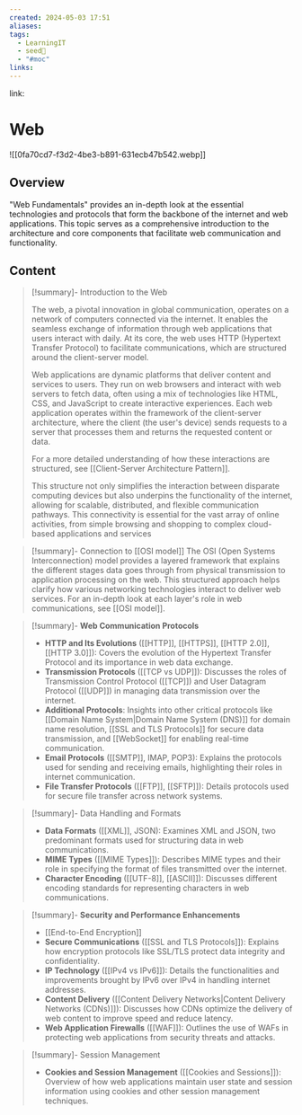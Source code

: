 ```yaml
---
created: 2024-05-03 17:51
aliases: 
tags:
  - LearningIT
  - seed🌱
  - "#moc"
links:
---
```


link:

# Web

![[0fa70cd7-f3d2-4be3-b891-631ecb47b542.webp]]

## Overview

"Web Fundamentals" provides an in-depth look at the essential technologies and protocols that form the backbone of the internet and web applications. This topic serves as a comprehensive introduction to the architecture and core components that facilitate web communication and functionality.

## Content


> [!summary]- Introduction to the Web
> 
> The web, a pivotal innovation in global communication, operates on a network of computers connected via the internet. It enables the seamless exchange of information through web applications that users interact with daily. At its core, the web uses HTTP (Hypertext Transfer Protocol) to facilitate communications, which are structured around the client-server model.
> 
> Web applications are dynamic platforms that deliver content and services to users. They run on web browsers and interact with web servers to fetch data, often using a mix of technologies like HTML, CSS, and JavaScript to create interactive experiences. Each web application operates within the framework of the client-server architecture, where the client (the user's device) sends requests to a server that processes them and returns the requested content or data.
> 
> For a more detailed understanding of how these interactions are structured, see [[Client-Server Architecture Pattern]].
> 
> This structure not only simplifies the interaction between disparate computing devices but also underpins the functionality of the internet, allowing for scalable, distributed, and flexible communication pathways. This connectivity is essential for the vast array of online activities, from simple browsing and shopping to complex cloud-based applications and services


> [!summary]- Connection to [[OSI model]]
> The OSI (Open Systems Interconnection) model provides a layered framework that explains the different stages data goes through from physical transmission to application processing on the web. This structured approach helps clarify how various networking technologies interact to deliver web services. For an in-depth look at each layer's role in web communications, see [[OSI model]].


>[!summary]- **Web Communication Protocols**
>
>- **HTTP and Its Evolutions** ([[HTTP]], [[HTTPS]], [[HTTP 2.0]], [[HTTP 3.0]]): Covers the evolution of the Hypertext Transfer Protocol and its importance in web data exchange.
>- **Transmission Protocols** ([[TCP vs UDP]]): Discusses the roles of Transmission Control Protocol ([[TCP]]) and User Datagram Protocol ([[UDP]]) in managing data transmission over the internet.
>- **Additional Protocols**: Insights into other critical protocols like [[Domain Name System|Domain Name System (DNS)]] for domain name resolution, [[SSL and TLS Protocols]] for secure data transmission, and [[WebSocket]] for enabling real-time communication.
>- **Email Protocols** ([[SMTP]], IMAP, POP3): Explains the protocols used for sending and receiving emails, highlighting their roles in internet communication.
>- **File Transfer Protocols** ([[FTP]], [[SFTP]]): Details protocols used for secure file transfer across network systems.


>[!summary]- Data Handling and Formats
>
>- **Data Formats** ([[XML]], JSON): Examines XML and JSON, two predominant formats used for structuring data in web communications.
>- **MIME Types** ([[MIME Types]]): Describes MIME types and their role in specifying the format of files transmitted over the internet.
>- **Character Encoding** ([[UTF-8]], [[ASCII]]): Discusses different encoding standards for representing characters in web communications.


>[!summary]- **Security and Performance Enhancements**
>- [[End-to-End Encryption]]
>- **Secure Communications** ([[SSL and TLS Protocols]]): Explains how encryption protocols like SSL/TLS protect data integrity and confidentiality.
>- **IP Technology** ([[IPv4 vs IPv6]]): Details the functionalities and improvements brought by IPv6 over IPv4 in handling internet addresses.
>- **Content Delivery** ([[Content Delivery Networks|Content Delivery Networks (CDNs)]]): Discusses how CDNs optimize the delivery of web content to improve speed and reduce latency.
>- **Web Application Firewalls** ([[WAF]]): Outlines the use of WAFs in protecting web applications from security threats and attacks.


> [!summary]- Session Management
> - **Cookies and Session Management** ([[Cookies and Sessions]]): Overview of how web applications maintain user state and session information using cookies and other session management techniques.

